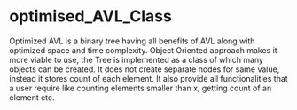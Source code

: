 # optimised_AVL_Class
Optimized AVL is a binary tree having all benefits of AVL along with optimized space and time complexity. 
Object Oriented approach makes it more viable to use, the Tree is implemented as a class of which many objects can be created.
It does not create separate nodes for same value, instead it stores count of each element. 
It also provide all functionalities that a user require like counting elements smaller than x, getting count of an element etc.
